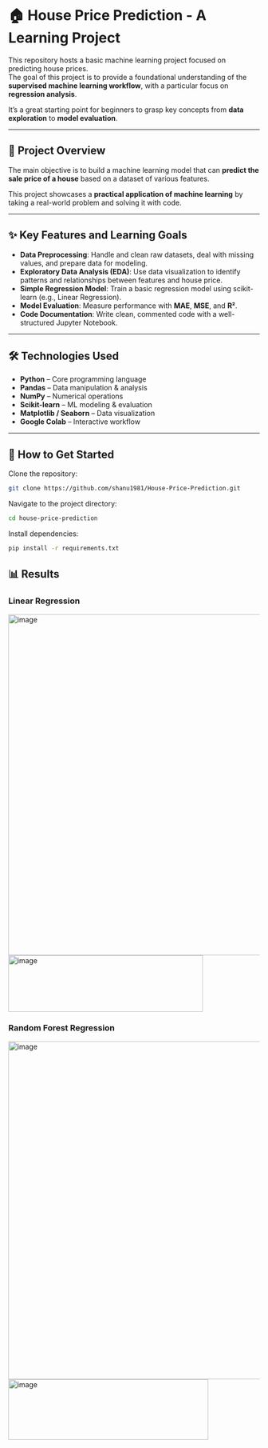 # 🏠 House Price Prediction - A Learning Project

This repository hosts a basic machine learning project focused on predicting house prices.  
The goal of this project is to provide a foundational understanding of the **supervised machine learning workflow**, with a particular focus on **regression analysis**.  

It’s a great starting point for beginners to grasp key concepts from **data exploration** to **model evaluation**.  

---

## 📌 Project Overview
The main objective is to build a machine learning model that can **predict the sale price of a house** based on a dataset of various features.  

This project showcases a **practical application of machine learning** by taking a real-world problem and solving it with code.  

---

## ✨ Key Features and Learning Goals
- **Data Preprocessing**: Handle and clean raw datasets, deal with missing values, and prepare data for modeling.  
- **Exploratory Data Analysis (EDA)**: Use data visualization to identify patterns and relationships between features and house price.  
- **Simple Regression Model**: Train a basic regression model using scikit-learn (e.g., Linear Regression).  
- **Model Evaluation**: Measure performance with **MAE**, **MSE**, and **R²**.  
- **Code Documentation**: Write clean, commented code with a well-structured Jupyter Notebook.  

---

## 🛠️ Technologies Used
- **Python** – Core programming language  
- **Pandas** – Data manipulation & analysis  
- **NumPy** – Numerical operations  
- **Scikit-learn** – ML modeling & evaluation  
- **Matplotlib / Seaborn** – Data visualization  
- **Google Colab** – Interactive workflow  

---

## 🚀 How to Get Started

Clone the repository:
```bash
git clone https://github.com/shanu1981/House-Price-Prediction.git

```
Navigate to the project directory:
```bash
cd house-price-prediction
```

Install dependencies:
```bash
pip install -r requirements.txt
```

## 📊 Results

### Linear Regression

<img width="916" height="682" alt="image" src="https://github.com/user-attachments/assets/6bc08cd6-f3b1-43f7-8158-557c41a02279" />

<img width="390" height="113" alt="image" src="https://github.com/user-attachments/assets/40a7a5e7-5798-4be3-86fe-0b52f3b7d707" />

### Random Forest Regression

<img width="900" height="676" alt="image" src="https://github.com/user-attachments/assets/5e4b2f68-c733-47b1-a798-9365363b1157" />

<img width="401" height="121" alt="image" src="https://github.com/user-attachments/assets/b2efc887-2dfd-4674-9e81-12902f5145e2" />

